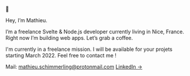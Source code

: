 👾 

Hey, I’m Mathieu.

I’m a freelance Svelte & Node.js developer currently living in Nice, France. Right now I’m building web apps. Let’s grab a coffee.

I'm currently in a freelance mission.
I will be available for your projets starting March 2022. Feel free to contact me !

Mail: mathieu.schimmerling@protonmail.com
[LinkedIn &rarr;](https://www.linkedin.com/in/mathieu-schimmerling)
